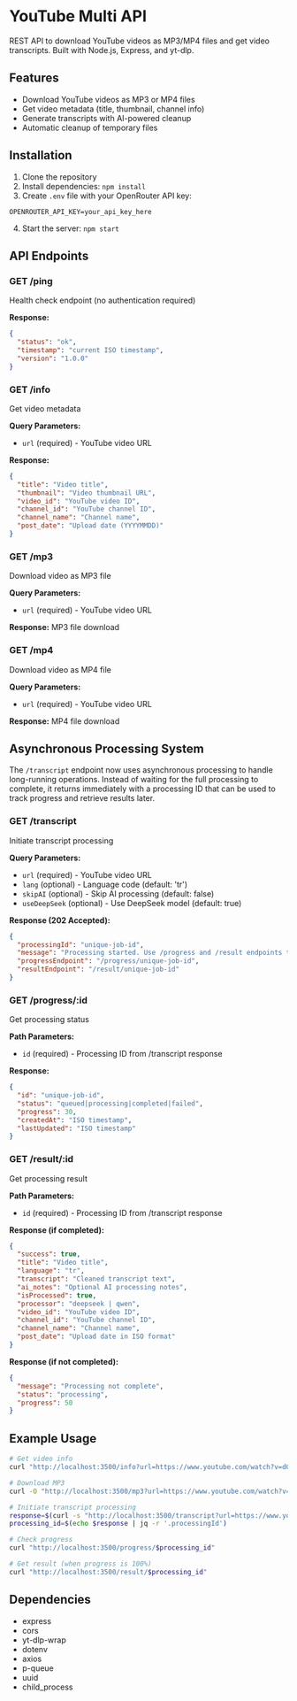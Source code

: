 # YouTube Multi API

REST API to download YouTube videos as MP3/MP4 files and get video transcripts. Built with Node.js, Express, and yt-dlp.

## Features
- Download YouTube videos as MP3 or MP4 files
- Get video metadata (title, thumbnail, channel info)
- Generate transcripts with AI-powered cleanup
- Automatic cleanup of temporary files

## Installation
1. Clone the repository
2. Install dependencies: `npm install`
3. Create `.env` file with your OpenRouter API key:
```
OPENROUTER_API_KEY=your_api_key_here
```
4. Start the server: `npm start`

## API Endpoints

### GET /ping
Health check endpoint (no authentication required)

**Response:**
```json
{
  "status": "ok",
  "timestamp": "current ISO timestamp",
  "version": "1.0.0"
}
```

### GET /info
Get video metadata

**Query Parameters:**
- `url` (required) - YouTube video URL

**Response:**
```json
{
  "title": "Video title",
  "thumbnail": "Video thumbnail URL",
  "video_id": "YouTube video ID",
  "channel_id": "YouTube channel ID",
  "channel_name": "Channel name",
  "post_date": "Upload date (YYYYMMDD)"
}
```

### GET /mp3
Download video as MP3 file

**Query Parameters:**
- `url` (required) - YouTube video URL

**Response:** MP3 file download

### GET /mp4
Download video as MP4 file

**Query Parameters:**
- `url` (required) - YouTube video URL

**Response:** MP4 file download

## Asynchronous Processing System

The `/transcript` endpoint now uses asynchronous processing to handle long-running operations. Instead of waiting for the full processing to complete, it returns immediately with a processing ID that can be used to track progress and retrieve results later.

### GET /transcript
Initiate transcript processing

**Query Parameters:**
- `url` (required) - YouTube video URL
- `lang` (optional) - Language code (default: 'tr')
- `skipAI` (optional) - Skip AI processing (default: false)
- `useDeepSeek` (optional) - Use DeepSeek model (default: true)

**Response (202 Accepted):**
```json
{
  "processingId": "unique-job-id",
  "message": "Processing started. Use /progress and /result endpoints to track and retrieve results.",
  "progressEndpoint": "/progress/unique-job-id",
  "resultEndpoint": "/result/unique-job-id"
}
```

### GET /progress/:id
Get processing status

**Path Parameters:**
- `id` (required) - Processing ID from /transcript response

**Response:**
```json
{
  "id": "unique-job-id",
  "status": "queued|processing|completed|failed",
  "progress": 30,
  "createdAt": "ISO timestamp",
  "lastUpdated": "ISO timestamp"
}
```

### GET /result/:id
Get processing result

**Path Parameters:**
- `id` (required) - Processing ID from /transcript response

**Response (if completed):**
```json
{
  "success": true,
  "title": "Video title",
  "language": "tr",
  "transcript": "Cleaned transcript text",
  "ai_notes": "Optional AI processing notes",
  "isProcessed": true,
  "processor": "deepseek | qwen",
  "video_id": "YouTube video ID",
  "channel_id": "YouTube channel ID",
  "channel_name": "Channel name",
  "post_date": "Upload date in ISO format"
}
```

**Response (if not completed):**
```json
{
  "message": "Processing not complete",
  "status": "processing",
  "progress": 50
}
```

## Example Usage
```bash
# Get video info
curl "http://localhost:3500/info?url=https://www.youtube.com/watch?v=dQw4w9WgXcQ"

# Download MP3
curl -O "http://localhost:3500/mp3?url=https://www.youtube.com/watch?v=dQw4w9WgXcQ"

# Initiate transcript processing
response=$(curl -s "http://localhost:3500/transcript?url=https://www.youtube.com/watch?v=dQw4w9WgXcQ")
processing_id=$(echo $response | jq -r '.processingId')

# Check progress
curl "http://localhost:3500/progress/$processing_id"

# Get result (when progress is 100%)
curl "http://localhost:3500/result/$processing_id"
```

## Dependencies
- express
- cors
- yt-dlp-wrap
- dotenv
- axios
- p-queue
- uuid
- child_process
